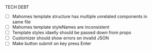 TECH DEBT

- [ ] Mahomes template structure has multiple unrelated components in same file
- [ ] Mahomes template styleNames are inconsistent
- [ ] Template styles idaelly should be passed down from props
- [ ] Customizer should show errors on invalid JSON
- [ ] Make button submit on key press Enter
